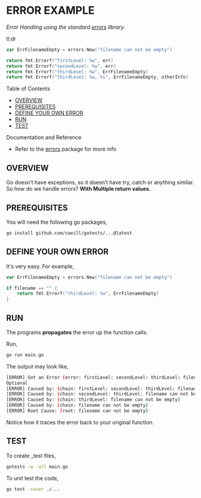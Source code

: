 # ERROR EXAMPLE

_Error Handling using the standard
[errors](https://pkg.go.dev/errors)
library._

tl;dr

```go
var ErrFilenameEmpty = errors.New("filename can not be empty")

return fmt.Errorf("firstLevel: %w", err)
return fmt.Errorf("secondLevel: %w", err)
return fmt.Errorf("thirdLevel: %w", ErrFilenameEmpty)
return fmt.Errorf("thirdLevel: %w, %s", ErrFilenameEmpty, otherInfo)
```

Table of Contents

* [OVERVIEW](https://github.com/JeffDeCola/my-go-examples/tree/master/common-go/error-reporting/error-example#overview)
* [PREREQUISITES](https://github.com/JeffDeCola/my-go-examples/tree/master/common-go/error-reporting/error-example#prerequisites)
* [DEFINE YOUR OWN ERROR](https://github.com/JeffDeCola/my-go-examples/tree/master/common-go/error-reporting/error-example#define-your-own-error)
* [RUN](https://github.com/JeffDeCola/my-go-examples/tree/master/common-go/error-reporting/error-example#run)
* [TEST](https://github.com/JeffDeCola/my-go-examples/tree/master/common-go/error-reporting/error-example#test)

Documentation and Reference

* Refer to the
  [errors](https://pkg.go.dev/errors)
  package for more info

## OVERVIEW

Go doesn’t have exceptions, so it doesn’t have try, catch or anything similar.
So how do we handle errors? **With Multiple return values**.

## PREREQUISITES

You will need the following go packages,

```bash
go install github.com/cweill/gotests/...@latest
```

## DEFINE YOUR OWN ERROR

It's very easy. For example,

```go
var ErrFilenameEmpty = errors.New("filename can not be empty")

if filename == "" {
    return fmt.Errorf("thirdLevel: %w", ErrFilenameEmpty)
}
```

## RUN

The programs **propagates** the error up the function calls.

Run,

```bash
go run main.go
```

The output may look like,

```bash
[ERROR] Got an Error (error: firstLevel: secondLevel: thirdLevel: filename can not be empty)
Optional
[ERROR] Caused by: (chain: firstLevel: secondLevel: thirdLevel: filename can not be empty)
[ERROR] Caused by: (chain: secondLevel: thirdLevel: filename can not be empty)
[ERROR] Caused by: (chain: thirdLevel: filename can not be empty)
[ERROR] Caused by: (chain: filename can not be empty)
[ERROR] Root Cause: (root: filename can not be empty)
```

Notice how it traces the error back to your original function.

## TEST

To create _test files,

```bash
gotests -w -all main.go
```

To unit test the code,

```bash
go test -cover ./...
```
